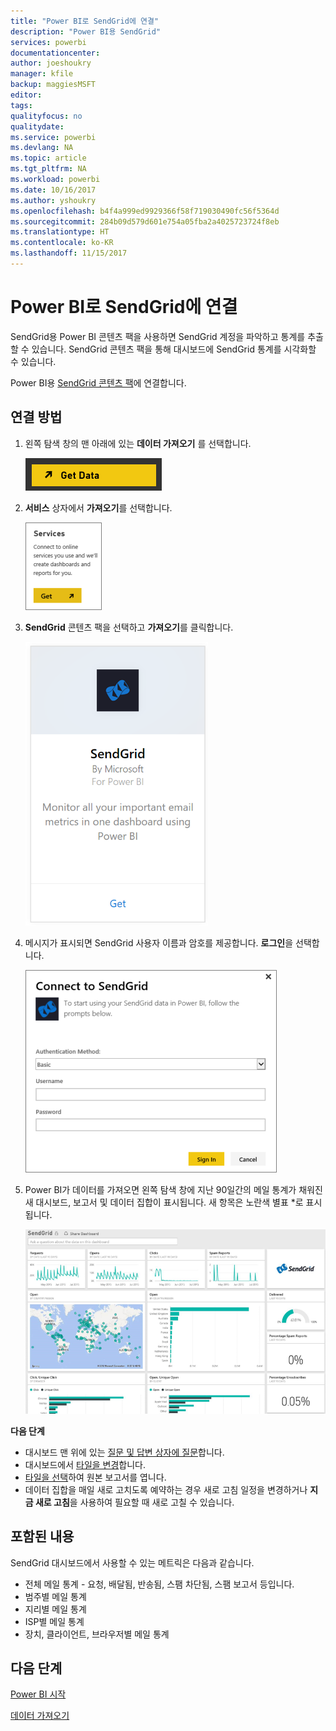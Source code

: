 ```yaml
---
title: "Power BI로 SendGrid에 연결"
description: "Power BI용 SendGrid"
services: powerbi
documentationcenter: 
author: joeshoukry
manager: kfile
backup: maggiesMSFT
editor: 
tags: 
qualityfocus: no
qualitydate: 
ms.service: powerbi
ms.devlang: NA
ms.topic: article
ms.tgt_pltfrm: NA
ms.workload: powerbi
ms.date: 10/16/2017
ms.author: yshoukry
ms.openlocfilehash: b4f4a999ed9929366f58f719030490fc56f5364d
ms.sourcegitcommit: 284b09d579d601e754a05fba2a4025723724f8eb
ms.translationtype: HT
ms.contentlocale: ko-KR
ms.lasthandoff: 11/15/2017
---
```

# <a name="connect-to-sendgrid-with-power-bi"></a>Power BI로 SendGrid에 연결
SendGrid용 Power BI 콘텐츠 팩을 사용하면 SendGrid 계정을 파악하고 통계를 추출할 수 있습니다. SendGrid 콘텐츠 팩을 통해 대시보드에 SendGrid 통계를 시각화할 수 있습니다.

Power BI용 [SendGrid 콘텐츠 팩](https://app.powerbi.com/getdata/services/sendgrid)에 연결합니다.

## <a name="how-to-connect"></a>연결 방법
1. 왼쪽 탐색 창의 맨 아래에 있는 **데이터 가져오기** 를 선택합니다.
   
   ![](media/service-connect-to-sendgrid/pbi_getdata.png) 
2. **서비스** 상자에서 **가져오기**를 선택합니다.
   
   ![](media/service-connect-to-sendgrid/pbi_getservices.png) 
3. **SendGrid** 콘텐츠 팩을 선택하고 **가져오기**를 클릭합니다.
   
   ![](media/service-connect-to-sendgrid/sendgrid.png) 
4. 메시지가 표시되면 SendGrid 사용자 이름과 암호를 제공합니다. **로그인**을 선택합니다.
   
   ![](media/service-connect-to-sendgrid/pbi_sendgridsignin.png)
5. Power BI가 데이터를 가져오면 왼쪽 탐색 창에 지난 90일간의 메일 통계가 채워진 새 대시보드, 보고서 및 데이터 집합이 표시됩니다. 새 항목은 노란색 별표 \*로 표시됩니다.
   
   ![](media/service-connect-to-sendgrid/pbi_sendgriddash.png)

**다음 단계**

* 대시보드 맨 위에 있는 [질문 및 답변 상자에 질문](service-q-and-a.md)합니다.
* 대시보드에서 [타일을 변경](service-dashboard-edit-tile.md)합니다.
* [타일을 선택](service-dashboard-tiles.md)하여 원본 보고서를 엽니다.
* 데이터 집합을 매일 새로 고치도록 예약하는 경우 새로 고침 일정을 변경하거나 **지금 새로 고침**을 사용하여 필요할 때 새로 고칠 수 있습니다.

## <a name="whats-included"></a>포함된 내용
SendGrid 대시보드에서 사용할 수 있는 메트릭은 다음과 같습니다.

* 전체 메일 통계 - 요청, 배달됨, 반송됨, 스팸 차단됨, 스팸 보고서 등입니다.
* 범주별 메일 통계
* 지리별 메일 통계
* ISP별 메일 통계
* 장치, 클라이언트, 브라우저별 메일 통계

## <a name="next-steps"></a>다음 단계
[Power BI 시작](service-get-started.md)

[데이터 가져오기](service-get-data.md)


